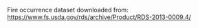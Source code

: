 Fire occurrence dataset downloaded from: https://www.fs.usda.gov/rds/archive/Product/RDS-2013-0009.4/